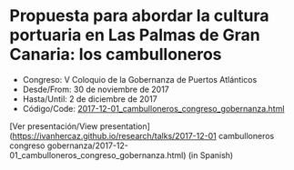 # Propuesta para abordar la cultura portuaria en Las Palmas de Gran Canaria: los cambulloneros
* Congreso: V Coloquio de la Gobernanza de Puertos Atlánticos
* Desde/From: 30 de noviembre de 2017
* Hasta/Until: 2 de diciembre de 2017
* Código/Code: [2017-12-01_cambulloneros_congreso_gobernanza.html](https://github.com/ivanhercaz/research/blob/master/talks/2017-12-01_cambulloneros_congreso_gobernanza.html)

[Ver presentación/View presentation](https://ivanhercaz.github.io/research/talks/2017-12-01 cambulloneros congreso gobernanza/2017-12-01_cambulloneros_congreso_gobernanza.html) (in Spanish)
